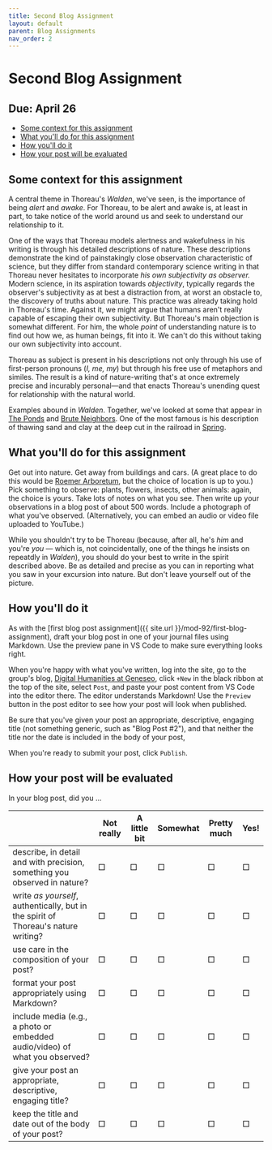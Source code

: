 ```yaml
---
title: Second Blog Assignment
layout: default
parent: Blog Assignments
nav_order: 2
---
```


# Second Blog Assignment

## Due: April 26

- [Some context for this assignment](#some-context-for-this-assignment)
- [What you'll do for this assignment](#what-youll-do-for-this-assignment)
- [How you'll do it](#how-youll-do-it)
- [How your post will be evaluated](#how-your-post-will-be-evaluated)

## Some context for this assignment

A central theme in Thoreau's *Walden*, we've seen, is the importance of being *alert* and *awake*. For Thoreau, to be alert and awake is, at least in part, to take notice of the world around us and seek to understand our relationship to it.

One of the ways that Thoreau models alertness and wakefulness in his writing is through his detailed descriptions of nature. These descriptions demonstrate the kind of painstakingly close observation characteristic of science, but they differ from standard contemporary science writing in that Thoreau never hesitates to incorporate *his own subjectivity as observer.* Modern science, in its aspiration towards *objectivity*, typically regards the observer's subjectivity as at best a distraction from, at worst an obstacle to, the discovery of truths about nature. This practice was already taking hold in Thoreau's time. Against it, we might argue that humans aren't really capable of escaping their own subjectivity. But Thoreau's main objection is somewhat different. For him, the whole *point* of understanding nature is to find out how we, as human beings, fit into it. We can't do this without taking our own subjectivity into account.

Thoreau as subject is present in his descriptions not only through his use of first-person pronouns (*I, me, my*) but through his free use of metaphors and similes. The result is a kind of nature-writing that's at once extremely precise and incurably personal&mdash;and that enacts Thoreau's unending quest for relationship with the natural world.

Examples abound in *Walden*. Together, we've looked at some that appear in [The Ponds](https://commons.digitalthoreau.org/walden/the-ponds/the-ponds-18-34/) and [Brute Neighbors](https://commons.digitalthoreau.org/walden/brute-neighbors/brute-neighbors-1-9/). One of the most famous is his description of thawing sand and clay at the deep cut in the railroad in [Spring](https://commons.digitalthoreau.org/walden/spring/spring-1-13/#pFpgmmdttotfwtsacaifdsoadcortIpmwvpnvcslstnfebrmmhbgmsrwiTwedfvrccmwlWfcosedwbfsllsbsoiwnbsbIsoioaeshpohlctvAftslovmhpsfdrayltllitslarclpbfblbea).


## What you'll do for this assignment

Get out into nature. Get away from buildings and cars. (A great place to do this would be [Roemer Arboretum](https://www.geneseo.edu/arboretum), but the choice of location is up to you.) Pick something to observe: plants, flowers, insects, other animals: again, the choice is yours. Take lots of notes on what you see. Then write up your observations in a blog post of about 500 words. Include a photograph of what you've observed. (Alternatively, you can embed an audio or video file uploaded to YouTube.)

While you shouldn't try to be Thoreau (because, after all, he's *him* and you're *you* — which is, not coincidentally, one of the things he insists on repeatdly in *Walden*), you should do your best to write in the spirit described above. Be as detailed and precise as you can in reporting what you saw in your excursion into nature. But don't leave yourself out of the picture.

## How you'll do it

As with the [first blog post assignment]({{ site.url }}/mod-92/first-blog-assignment), draft your blog post in one of your journal files using Markdown. Use the preview pane in VS Code to make sure everything looks right.

When you're happy with what you've written, log into the site, go to the group's blog, [Digital Humanities at Geneseo](https://dh.sunygeneseoenglish.org/), click `+New` in the black ribbon at the top of the site, select `Post`, and paste your post content from VS Code into the editor there. The editor understands Markdown! Use the `Preview` button in the post editor to see how your post will look when published.

Be sure that you've given your post an appropriate, descriptive, engaging title (not something generic, such as "Blog Post #2"), and that neither the title nor the date is included in the body of your post,

When you're ready to submit your post, click `Publish`.

## How your post will be evaluated

In your blog post, did you &hellip;

|   | Not really | A little bit | Somewhat | Pretty much | Yes! |
| - | ---------- | ------------ | -------- | ----------- | ---- |
| describe, in detail and with precision, something you observed in nature? | &#x25A1; | &#x25A1; | &#x25A1; | &#x25A1; | &#x25A1; |
| write *as yourself*, authentically, but in the spirit of Thoreau's nature writing? | &#x25A1; | &#x25A1; | &#x25A1; | &#x25A1; | &#x25A1; |
| use care in the composition of your post? | &#x25A1; | &#x25A1; | &#x25A1; | &#x25A1; | &#x25A1; |
| format your post appropriately using Markdown? | &#x25A1; | &#x25A1; | &#x25A1; | &#x25A1; | &#x25A1; |
| include media (e.g., a photo or embedded audio/video) of what you observed? | &#x25A1; | &#x25A1; | &#x25A1; | &#x25A1; | &#x25A1; |
| give your post an appropriate, descriptive, engaging title? | &#x25A1; | &#x25A1; | &#x25A1; | &#x25A1; | &#x25A1; |
| keep the title and date out of the body of your post? | &#x25A1; | &#x25A1; | &#x25A1; | &#x25A1; | &#x25A1; |